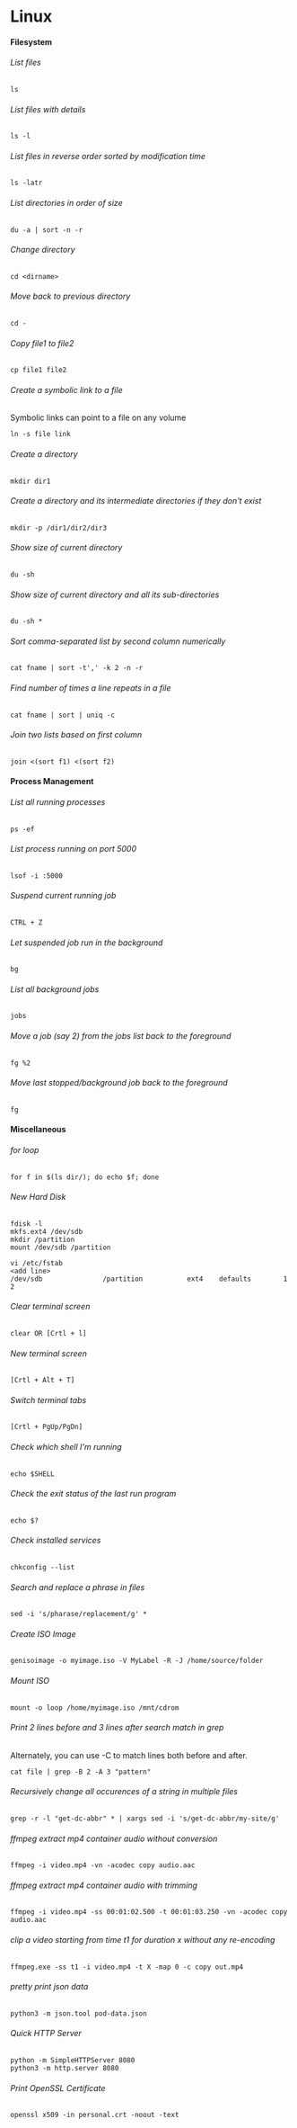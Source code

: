 # Linux

#### Filesystem

###### List files
```
ls 
```

###### List files with details
```
ls -l
```

###### List files in reverse order sorted by modification time
```
ls -latr
```

###### List directories in order of size
```
du -a | sort -n -r
```

###### Change directory
```
cd <dirname>
```
###### Move back to previous directory
```
cd -
```

###### Copy file1 to file2
```
cp file1 file2
```

###### Create a symbolic link to a file
Symbolic links can point to a file on any volume
```
ln -s file link
```

###### Create a directory
```
mkdir dir1
```

###### Create a directory and its intermediate directories if they don't exist
```
mkdir -p /dir1/dir2/dir3
```

###### Show size of current directory
```
du -sh
```

###### Show size of current directory and all its sub-directories
```
du -sh *
```

###### Sort comma-separated list by second column numerically
```
cat fname | sort -t',' -k 2 -n -r
```

###### Find number of times a line repeats in a file
```
cat fname | sort | uniq -c
```

###### Join two lists based on first column
```
join <(sort f1) <(sort f2)
```

#### Process Management

###### List all running processes
```
ps -ef
```

###### List process running on port 5000
```
lsof -i :5000
```

###### Suspend current running job
```
CTRL + Z
```

###### Let suspended job run in the background
```
bg
```

###### List all background jobs
```
jobs
```

###### Move a job (say 2) from the jobs list back to the foreground
```
fg %2
```

###### Move last stopped/background job back to the foreground
```
fg
```

#### Miscellaneous

###### for loop
```
for f in $(ls dir/); do echo $f; done
```

###### New Hard Disk
```
fdisk -l
mkfs.ext4 /dev/sdb
mkdir /partition
mount /dev/sdb /partition

vi /etc/fstab
<add line>
/dev/sdb               /partition           ext4    defaults        1 2
```

###### Clear terminal screen
```
clear OR [Crtl + l]
```
###### New terminal screen
```
[Crtl + Alt + T]
```
###### Switch terminal tabs
```
[Crtl + PgUp/PgDn]
```
###### Check which shell I'm running
```
echo $SHELL
```

###### Check the exit status of the last run program
```
echo $?
```

###### Check installed services
```
chkconfig --list
```

###### Search and replace a phrase in files
```
sed -i 's/pharase/replacement/g' *
```

###### Create ISO Image
```
genisoimage -o myimage.iso -V MyLabel -R -J /home/source/folder
```
###### Mount ISO
```
mount -o loop /home/myimage.iso /mnt/cdrom
```
###### Print 2 lines before and 3 lines after search match in grep
Alternately, you can use -C to match <n> lines both before and after.
```
cat file | grep -B 2 -A 3 "pattern"
```
  
###### Recursively change all occurences of a string in multiple files
```
grep -r -l "get-dc-abbr" * | xargs sed -i 's/get-dc-abbr/my-site/g'
```

###### ffmpeg extract mp4 container audio without conversion
```
ffmpeg -i video.mp4 -vn -acodec copy audio.aac
```

###### ffmpeg extract mp4 container audio with trimming
```
ffmpeg -i video.mp4 -ss 00:01:02.500 -t 00:01:03.250 -vn -acodec copy audio.aac
```

###### clip a video starting from time t1 for duration x without any re-encoding
```
ffmpeg.exe -ss t1 -i video.mp4 -t X -map 0 -c copy out.mp4
```

###### pretty print json data 
```
python3 -m json.tool pod-data.json
```

###### Quick HTTP Server
```
python -m SimpleHTTPServer 8080
python3 -m http.server 8080
```

###### Print OpenSSL Certificate
```
openssl x509 -in personal.crt -noout -text 
```

